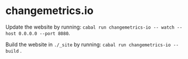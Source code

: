 # changemetrics.io

Update the website by running: `cabal run changemetrics-io -- watch --host 0.0.0.0 --port 8080`.

Build the website in `./_site` by running: `cabal run changemetrics-io -- build` .
